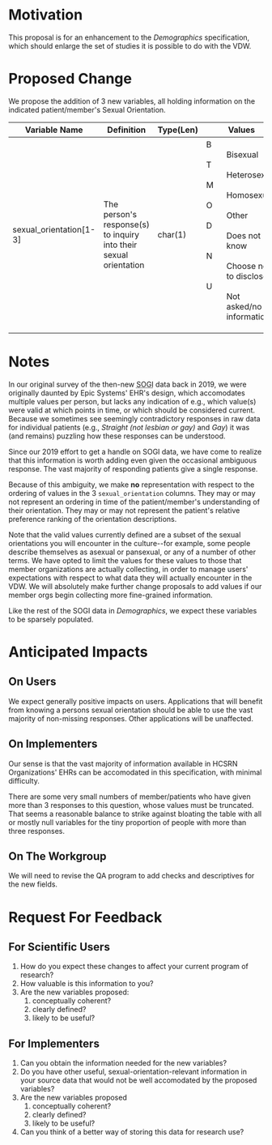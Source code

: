 # Motivation

This proposal is for an enhancement to the _Demographics_ specification, which should enlarge the set of studies it is possible to do with the VDW.

# Proposed Change

We propose the addition of 3 new variables, all holding information on the indicated patient/member's Sexual Orientation.

|Variable Name|Definition|Type(Len)|Values|Implementation Guidelines|
|-------------|----------|---------|------|-------------------------|
|sexual_orientation[1-3]|The person's response(s) to inquiry into their sexual orientation|char(1)|<dl><dt>B</dt><dd>Bisexual</dd><dt>T</dt><dd>Heterosexual</dd><dt>M</dt><dd>Homosexual</dd><dt>O</dt><dd>Other</dd><dt>D</dt><dd>Does not know</dd><dt>N</dt><dd>Choose not to disclose</dd><dt>U</dt><dd>Not asked/no information</dd></dl>|<p>Null values not allowed--use the `U` value to signify a lack of information.</p><p>Position does not signify temporal ordering, preference, or anything else--it is entirely arbitrary.</p><p>Compatible with both PHINVADS [PHVS_SexualOrientation_CDC](https://phinvads.cdc.gov/vads/ViewValueSet.action?id=E0004707-45BB-E711-ACE2-0017A477041A) value set and LOINC code[76690-7](https://loinc.org/76690-7/).</p><p>Also adheres to [HRSA recommendations and UDS reporting standards](https://data.hrsa.gov/tools/data-reporting).</p>|

# Notes

In our original survey of the then-new <abbr title="Sexual Orientation and Gender Identity">SOGI</abbr> data back in 2019, we were originally daunted by Epic Systems' EHR's design, which accomodates multiple values per person, but lacks any indication of e.g., which value(s) were
valid at which points in time, or which should be considered current. Because we sometimes see seemingly contradictory responses in raw data for individual patients (e.g., _Straight (not lesbian or gay)_ and _Gay_) it was (and remains) puzzling how these responses can be understood.

Since our 2019 effort to get a handle on SOGI data, we have come to realize that this information is worth adding even given the occasional ambiguous response.  The vast majority of responding patients give a single response.

Because of this ambiguity, we make **no** representation with respect to the ordering of values in the 3 `sexual_orientation` columns.  They may or may not represent an ordering in time of the patient/member's understanding of their orientation. They may or may not represent the patient's relative preference ranking of the orientation descriptions.

Note that the valid values currently defined are a subset of the sexual orientations you will encounter in the culture--for example, some people describe themselves as asexual or pansexual, or any of a number of other terms.  We have opted to limit the values for these values to those that member organizations are actually collecting, in order to manage users' expectations with respect to what data they will actually encounter in the VDW.  We will absolutely make further change proposals to add values if our member orgs begin collecting  more fine-grained information.

Like the rest of the SOGI data in _Demographics_, we expect these variables to be sparsely populated.

# Anticipated Impacts

## On Users

We expect generally positive impacts on users. Applications that will benefit from knowing a persons sexual orientation should be able to use the vast majority of non-missing responses. Other applications will be unaffected.

## On Implementers

Our sense is that the vast majority of information available in HCSRN Organizations' EHRs can be accomodated in this specification, with minimal difficulty.

There are some very small numbers of member/patients who have given more than 3 responses to this question, whose values must be truncated.  That seems a reasonable balance to strike against bloating the table with all or mostly null variables for the tiny proportion of people with more than three responses.

## On The Workgroup

We will need to revise the QA program to add checks and descriptives for the new fields.

# Request For Feedback

## For Scientific Users

1. How do you expect these changes to affect your current program of research?
2. How valuable is this information to you?
3. Are the new variables proposed:
    1. conceptually coherent?
    2. clearly defined?
    3. likely to be useful?

## For Implementers

1. Can you obtain the information needed for the new variables?
1. Do you have other useful, sexual-orientation-relevant information in your source data that would not be well accomodated by the proposed variables?
3. Are the new variables proposed
    1. conceptually coherent?
    1. clearly defined?
    1. likely to be useful?
3. Can you think of a better way of storing this data for research use?